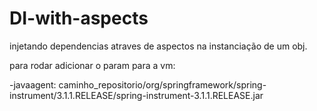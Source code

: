DI-with-aspects
===============

injetando dependencias atraves de aspectos na instanciação de um obj.

para rodar adicionar o param para a vm:

-javaagent: caminho_repositorio/org/springframework/spring-instrument/3.1.1.RELEASE/spring-instrument-3.1.1.RELEASE.jar
